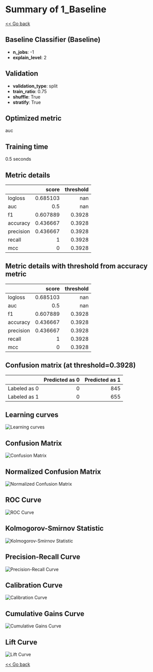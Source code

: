# Summary of 1_Baseline

[<< Go back](../README.md)

## Baseline Classifier (Baseline)

- **n_jobs**: -1
- **explain_level**: 2

## Validation

- **validation_type**: split
- **train_ratio**: 0.75
- **shuffle**: True
- **stratify**: True

## Optimized metric

auc

## Training time

0.5 seconds

## Metric details

|           |    score |   threshold |
|:----------|---------:|------------:|
| logloss   | 0.685103 |    nan      |
| auc       | 0.5      |    nan      |
| f1        | 0.607889 |      0.3928 |
| accuracy  | 0.436667 |      0.3928 |
| precision | 0.436667 |      0.3928 |
| recall    | 1        |      0.3928 |
| mcc       | 0        |      0.3928 |

## Metric details with threshold from accuracy metric

|           |    score |   threshold |
|:----------|---------:|------------:|
| logloss   | 0.685103 |    nan      |
| auc       | 0.5      |    nan      |
| f1        | 0.607889 |      0.3928 |
| accuracy  | 0.436667 |      0.3928 |
| precision | 0.436667 |      0.3928 |
| recall    | 1        |      0.3928 |
| mcc       | 0        |      0.3928 |

## Confusion matrix (at threshold=0.3928)

|              |   Predicted as 0 |   Predicted as 1 |
|:-------------|-----------------:|-----------------:|
| Labeled as 0 |                0 |              845 |
| Labeled as 1 |                0 |              655 |

## Learning curves

![Learning curves](learning_curves.png)

## Confusion Matrix

![Confusion Matrix](confusion_matrix.png)

## Normalized Confusion Matrix

![Normalized Confusion Matrix](confusion_matrix_normalized.png)

## ROC Curve

![ROC Curve](roc_curve.png)

## Kolmogorov-Smirnov Statistic

![Kolmogorov-Smirnov Statistic](ks_statistic.png)

## Precision-Recall Curve

![Precision-Recall Curve](precision_recall_curve.png)

## Calibration Curve

![Calibration Curve](calibration_curve_curve.png)

## Cumulative Gains Curve

![Cumulative Gains Curve](cumulative_gains_curve.png)

## Lift Curve

![Lift Curve](lift_curve.png)

[<< Go back](../README.md)

